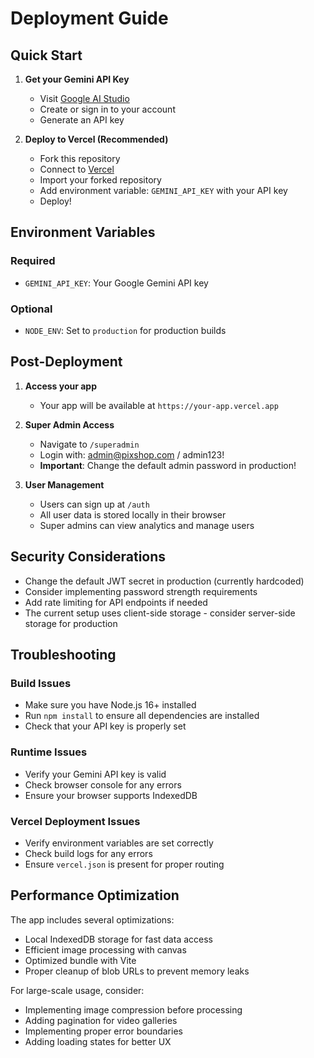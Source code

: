 # Deployment Guide

## Quick Start

1. **Get your Gemini API Key**
   - Visit [Google AI Studio](https://ai.google.dev/)
   - Create or sign in to your account
   - Generate an API key

2. **Deploy to Vercel (Recommended)**
   - Fork this repository
   - Connect to [Vercel](https://vercel.com)
   - Import your forked repository
   - Add environment variable: `GEMINI_API_KEY` with your API key
   - Deploy!

## Environment Variables

### Required
- `GEMINI_API_KEY`: Your Google Gemini API key

### Optional
- `NODE_ENV`: Set to `production` for production builds

## Post-Deployment

1. **Access your app**
   - Your app will be available at `https://your-app.vercel.app`

2. **Super Admin Access**
   - Navigate to `/superadmin`
   - Login with: admin@pixshop.com / admin123!
   - **Important**: Change the default admin password in production!

3. **User Management**
   - Users can sign up at `/auth`
   - All user data is stored locally in their browser
   - Super admins can view analytics and manage users

## Security Considerations

- Change the default JWT secret in production (currently hardcoded)
- Consider implementing password strength requirements
- Add rate limiting for API endpoints if needed
- The current setup uses client-side storage - consider server-side storage for production

## Troubleshooting

### Build Issues
- Make sure you have Node.js 16+ installed
- Run `npm install` to ensure all dependencies are installed
- Check that your API key is properly set

### Runtime Issues
- Verify your Gemini API key is valid
- Check browser console for any errors
- Ensure your browser supports IndexedDB

### Vercel Deployment Issues
- Verify environment variables are set correctly
- Check build logs for any errors
- Ensure `vercel.json` is present for proper routing

## Performance Optimization

The app includes several optimizations:
- Local IndexedDB storage for fast data access
- Efficient image processing with canvas
- Optimized bundle with Vite
- Proper cleanup of blob URLs to prevent memory leaks

For large-scale usage, consider:
- Implementing image compression before processing
- Adding pagination for video galleries
- Implementing proper error boundaries
- Adding loading states for better UX
